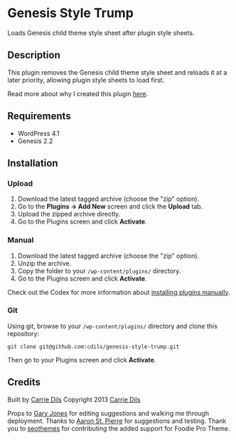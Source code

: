 # Genesis Style Trump

Loads Genesis child theme style sheet after plugin style sheets.

## Description

This plugin removes the Genesis child theme style sheet and reloads it at a later priority, allowing plugin style sheets to load first.

Read more about why I created this plugin [here](http://www.carriedils.com/woocommerce-genesis-important-style/).

## Requirements
 * WordPress 4.1
 * Genesis 2.2

## Installation

### Upload

1. Download the latest tagged archive (choose the "zip" option).
2. Go to the __Plugins -> Add New__ screen and click the __Upload__ tab.
3. Upload the zipped archive directly.
4. Go to the Plugins screen and click __Activate__.

### Manual

1. Download the latest tagged archive (choose the "zip" option).
2. Unzip the archive.
3. Copy the folder to your `/wp-content/plugins/` directory.
4. Go to the Plugins screen and click __Activate__.

Check out the Codex for more information about [installing plugins manually](http://codex.wordpress.org/Managing_Plugins#Manual_Plugin_Installation).

### Git

Using git, browse to your `/wp-content/plugins/` directory and clone this repository:

`git clone git@github.com:cdils/genesis-style-trump.git`

Then go to your Plugins screen and click __Activate__.


## Credits

Built by [Carrie Dils](https://twitter.com/cdils)
Copyright 2013 [Carrie Dils](http://www.carriedils.com/)

Props to [Gary Jones](https://twitter.com/garyj) for editing suggestions and walking me through deployment. Thanks to [Aaron St. Pierre](https://twitter.com/ajsp) for suggestions and testing. Thank you to [seothemes](https://github.com/seothemes) for contributing the added support for Foodie Pro Theme.
